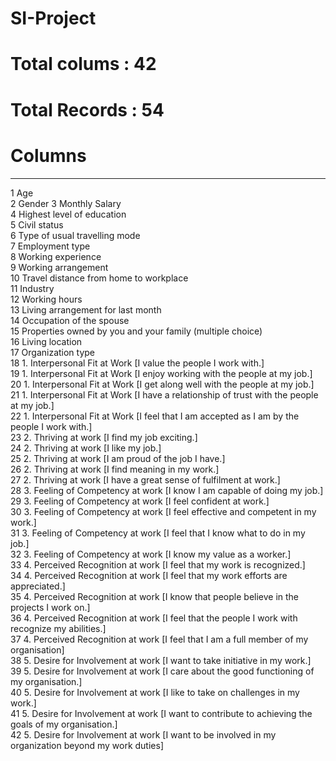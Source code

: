 # SI-Project
# Total colums : 42
# Total Records : 54
#   Columns

---  ------                                                                                                                                                                                          
 1   Age   
 2   Gender 
 3   Monthly Salary                                                                                       
 4   Highest level of education                                                                            
 5   Civil status                                                                                         
 6   Type of usual travelling mode                                                                        
 7   Employment type                                                                                      
 8   Working experience                                                                                    
 9   Working arrangement                                                                                   
 10  Travel distance from home to workplace                                                                
 11  Industry                                                                                             
 12  Working hours                                                                                         
 13  Living arrangement for last month                                                                     
 14  Occupation of the spouse                                                                              
 15  Properties owned by you and your family (multiple choice)                                             
 16  Living location                                                                                       
 17  Organization type                                                                                     
 18  1. Interpersonal Fit at Work [I value the people I work with.]                                         
 19  1. Interpersonal Fit at Work [I enjoy working with the people at my job.]                              
 20  1. Interpersonal Fit at Work [I get along well with the people at my job.]                             
 21  1. Interpersonal Fit at Work [I have a relationship of trust with the people at my job.]              
 22  1. Interpersonal Fit at Work [I feel that I am accepted as I am by the people I work with.]            
 23  2. Thriving at work [I find my job exciting.]                                                          
 24  2. Thriving at work [I like my job.]                                                                   
 25  2. Thriving at work [I am proud of the job I have.]                                                    
 26  2. Thriving at work [I find meaning in my work.]                                                       
 27  2. Thriving at work [I have a great sense of fulfilment at work.]                                      
 28  3. Feeling of Competency at work [I know I am capable of doing my job.]                                
 29  3. Feeling of Competency at work [I feel confident at work.]                                         
 30  3. Feeling of Competency at work [I feel effective and competent in my work.]                        
 31  3. Feeling of Competency at work [I feel that I know what to do in my job.]                          
 32  3. Feeling of Competency at work [I know my value as a worker.]                                      
 33  4. Perceived Recognition at work [I feel that my work is recognized.]                                 
 34  4. Perceived Recognition at work [I feel that my work efforts are appreciated.]                        
 35  4. Perceived Recognition at work [I know that people believe in the projects I work on.]              
 36  4. Perceived Recognition at work [I feel that the people I work with recognize my abilities.]          
 37  4. Perceived Recognition at work [I feel that I am a full member of my organisation]                   
 38  5. Desire for Involvement at work [I want to take initiative in my work.]                              
 39  5. Desire for Involvement at work [I care about the good functioning of my organisation.]             
 40  5. Desire for Involvement at work [I like to take on challenges in my work.]                          
 41  5. Desire for Involvement at work [I want to contribute to achieving the goals of my organisation.]    
 42  5. Desire for Involvement at work [I want to be involved in my organization beyond my work duties]    
	
